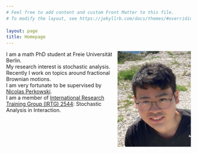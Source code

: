 ```yaml
---
# Feel free to add content and custom Front Matter to this file.
# To modify the layout, see https://jekyllrb.com/docs/themes/#overriding-theme-defaults

layout: page
title: Homepage
---
```


<img style="float: right;" src="./pictures/selfie.jpg" width="200"/>

I am a math PhD student at Freie Universität Berlin.  
My research interest is stochastic analysis. Recently I work on topics around fractional Brownian motions.  
I am very fortunate to be supervised by [Nicolas Perkowski](https://www.mi.fu-berlin.de/math/groups/stoch/members/Professors/perkowski.html).  
I am a member of [International Research Training Group (IRTG) 2544](https://www3.math.tu-berlin.de/stoch/IRTG/): Stochastic Analysis in Interaction.
